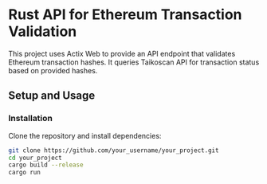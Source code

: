 # Rust API for Ethereum Transaction Validation

This project uses Actix Web to provide an API endpoint that validates Ethereum transaction hashes. It queries Taikoscan API for transaction status based on provided hashes. 

## Setup and Usage

### Installation

Clone the repository and install dependencies:

```bash
git clone https://github.com/your_username/your_project.git
cd your_project
cargo build --release
cargo run
